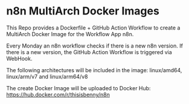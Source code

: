 # n8n MultiArch Docker Images

This Repo provides a Dockerfile + GitHub Action Workflow to create a MultiArch Docker Image for the Workflow App n8n.

Every Monday an n8n workflow checks if there is a new n8n version. If there is a new version, the GitHub Action Workflow is triggered via WebHook.

The following architectures will be included in the image: linux/amd64, linux/arm/v7 and linux/arm64/v8

The create Docker Image will be uploaded to Docker Hub: https://hub.docker.com/r/thisisbenny/n8n
